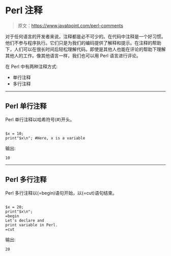 # Perl 注释

> 原文：<https://www.javatpoint.com/perl-comments>

对于任何语言的开发者来说，注释都是必不可少的。在代码中注释是一个好习惯。他们不参与程序执行。它们只是为我们的编码提供了解释和提示。在注释的帮助下，人们可以在很长时间后轻松理解代码。即使是其他人也能在评论的帮助下理解其他人的工作。像其他语言一样，我们也可以用 Perl 语言进行评论。

在 Perl 中有两种注释方式:

*   单行注释
*   多行注释

* * *

## Perl 单行注释

Perl 单行注释以哈希符号(#)开头。

```

$x = 10;
print"$x\n"; #Here, x is a variable

```

输出:

```
10

```

* * *

## Perl 多行注释

Perl 多行注释以(=begin)语句开始，以(=cut)语句结束。

```

$x = 20;
print"$x\n"; 
=begin
Let's declare and 
print variable in Perl.
=cut

```

输出:

```
20

```